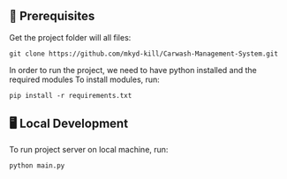 ## 📖 Prerequisites

Get the project folder will all files:

```shell
git clone https://github.com/mkyd-kill/Carwash-Management-System.git
```

In order to run the project, we need to have python installed and the required modules
To install modules, run:

```shell
pip install -r requirements.txt
```

## 🖥️ Local Development

To run project server on local machine, run:

```shell
python main.py
```
